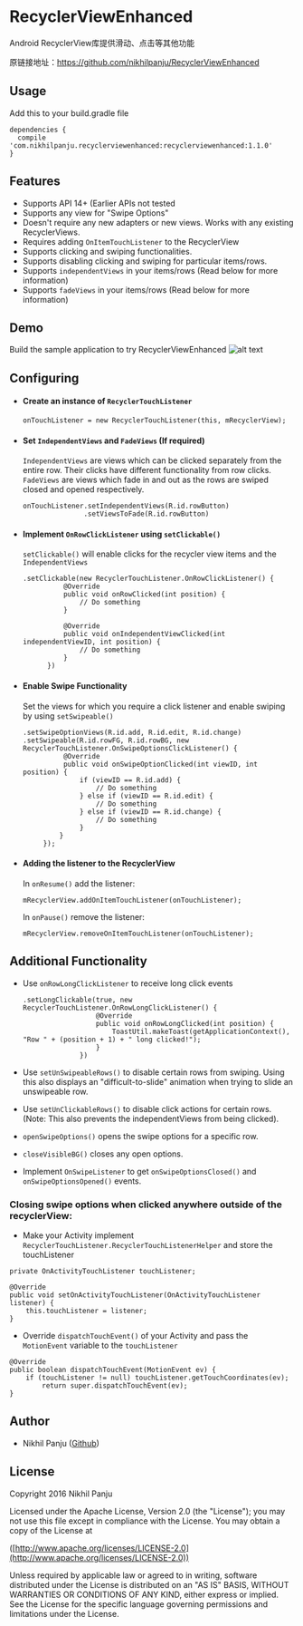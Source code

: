 # RecyclerViewEnhanced
Android RecyclerView库提供滑动、点击等其他功能


原链接地址：https://github.com/nikhilpanju/RecyclerViewEnhanced
## Usage

Add this to your build.gradle file

```
dependencies {
  compile 'com.nikhilpanju.recyclerviewenhanced:recyclerviewenhanced:1.1.0'
}
```

## Features
* Supports API 14+ (Earlier APIs not tested
* Supports any view for "Swipe Options"
* Doesn't require any new adapters or new views. Works with any existing RecyclerViews.
* Requires adding `OnItemTouchListener` to the RecyclerView
* Supports clicking and swiping functionalities.
* Supports disabling clicking and swiping for particular items/rows.
* Supports `independentViews` in your items/rows (Read below for more information)
* Supports `fadeViews` in your items/rows (Read below for more information)

## Demo
Build the sample application to try RecyclerViewEnhanced
![alt text](https://github.com/nikhilpanju/RecyclerViewEnhanced/blob/master/sample/src/common/images/Demo.gif "Demo")

## Configuring
* #### Create an instance of `RecyclerTouchListener`
  `onTouchListener = new RecyclerTouchListener(this, mRecyclerView);`
  
* #### Set `IndependentViews` and `FadeViews` (If required)
  `IndependentViews` are views which can be clicked separately from the entire row. Their clicks have different functionality from row clicks. `FadeViews` are views which fade in and out as the rows are swiped closed and opened respectively.
  
  ```
  onTouchListener.setIndependentViews(R.id.rowButton)
                 .setViewsToFade(R.id.rowButton)               
  ```
  
* #### Implement `OnRowClickListener` using `setClickable()`
  `setClickable()` will enable clicks for the recycler view items and the `IndependentViews`
  
  ```
  .setClickable(new RecyclerTouchListener.OnRowClickListener() {
            @Override
            public void onRowClicked(int position) {
                // Do something
            }

            @Override
            public void onIndependentViewClicked(int independentViewID, int position) {
                // Do something
            }
        })               
  ```
  
* #### Enable Swipe Functionality

  Set the views for which you require a click listener and enable swiping by using `setSwipeable()`
  ```
  .setSwipeOptionViews(R.id.add, R.id.edit, R.id.change)
  .setSwipeable(R.id.rowFG, R.id.rowBG, new RecyclerTouchListener.OnSwipeOptionsClickListener() {
            @Override
            public void onSwipeOptionClicked(int viewID, int position) {
                if (viewID == R.id.add) {
                    // Do something
                } else if (viewID == R.id.edit) {
                    // Do something
                } else if (viewID == R.id.change) {
                    // Do something
                }
           }
       });
  ```
  
* #### Adding the listener to the RecyclerView

  In `onResume()` add the listener: 
  ```
  mRecyclerView.addOnItemTouchListener(onTouchListener);
  ```
  In `onPause()` remove the listener: 
  ```
  mRecyclerView.removeOnItemTouchListener(onTouchListener);
  ```
       
## Additional Functionality
* Use `onRowLongClickListener` to receive long click events
  ```
  .setLongClickable(true, new RecyclerTouchListener.OnRowLongClickListener() {
                    @Override
                    public void onRowLongClicked(int position) {
                        ToastUtil.makeToast(getApplicationContext(), "Row " + (position + 1) + " long clicked!");
                    }
                })
  ```
  
* Use `setUnSwipeableRows()` to disable certain rows from swiping. Using this also displays an "difficult-to-slide" animation when trying to slide an unswipeable row.
* Use `setUnClickableRows()` to disable click actions for certain rows. (Note: This also prevents the independentViews from being clicked).
* `openSwipeOptions()` opens the swipe options for a specific row.
* `closeVisibleBG()` closes any open options.
* Implement `OnSwipeListener` to get `onSwipeOptionsClosed()` and `onSwipeOptionsOpened()` events.

  
### Closing swipe options when clicked anywhere outside of the recyclerView:
* Make your Activity implement `RecyclerTouchListener.RecyclerTouchListenerHelper` and store the touchListener
```
private OnActivityTouchListener touchListener;

@Override
public void setOnActivityTouchListener(OnActivityTouchListener listener) {
    this.touchListener = listener;
}
```
* Override `dispatchTouchEvent()` of your Activity and pass the `MotionEvent` variable to the `touchListener`
```
@Override
public boolean dispatchTouchEvent(MotionEvent ev) {
    if (touchListener != null) touchListener.getTouchCoordinates(ev);
        return super.dispatchTouchEvent(ev);
}
```
## Author
* Nikhil Panju ([Github](https://github.com/nikhilpanju))


## License
Copyright 2016 Nikhil Panju

Licensed under the Apache License, Version 2.0 (the "License");
you may not use this file except in compliance with the License.
You may obtain a copy of the License at

([http://www.apache.org/licenses/LICENSE-2.0](http://www.apache.org/licenses/LICENSE-2.0))

Unless required by applicable law or agreed to in writing, software
distributed under the License is distributed on an "AS IS" BASIS,
WITHOUT WARRANTIES OR CONDITIONS OF ANY KIND, either express or implied.
See the License for the specific language governing permissions and
limitations under the License.
